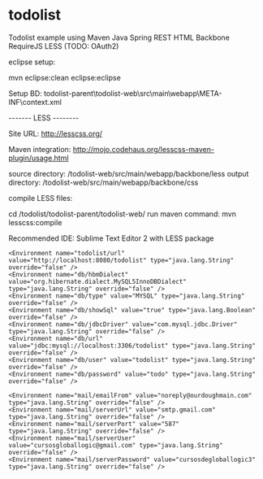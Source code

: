todolist
========

Todolist example using Maven Java Spring REST HTML Backbone RequireJS LESS (TODO: OAuth2)

eclipse setup:

mvn eclipse:clean eclipse:eclipse

Setup BD:
todolist-parent\todolist-web\src\main\webapp\META-INF\context.xml

------- LESS --------

Site URL: http://lesscss.org/

Maven integration: http://mojo.codehaus.org/lesscss-maven-plugin/usage.html

source directory: /todolist-web/src/main/webapp/backbone/less
output directory: /todolist-web/src/main/webapp/backbone/css

compile LESS files: 

cd /todolist/todolist-parent/todolist-web/
run maven command: mvn lesscss:compile

Recommended IDE: Sublime Text Editor 2 with LESS package

<xml>
<Context antiJARLocking="true" path="">   

    <Environment name="todolist/url" value="http://localhost:8080/todolist" type="java.lang.String" override="false" />
    <Environment name="db/hbmDialect" value="org.hibernate.dialect.MySQL5InnoDBDialect" type="java.lang.String" override="false" />
    <Environment name="db/type" value="MYSQL" type="java.lang.String" override="false" />
   	<Environment name="db/showSql" value="true" type="java.lang.Boolean" override="false" />
    <Environment name="db/jdbcDriver" value="com.mysql.jdbc.Driver" type="java.lang.String" override="false" />
    <Environment name="db/url" value="jdbc:mysql://localhost:3306/todolist" type="java.lang.String" override="false" />
    <Environment name="db/user" value="todolist" type="java.lang.String" override="false" />
    <Environment name="db/password" value="todo" type="java.lang.String" override="false" />
	
	<Environment name="mail/emailFrom" value="noreply@ourdoughmain.com" type="java.lang.String" override="false" />
    <Environment name="mail/serverUrl" value="smtp.gmail.com" type="java.lang.String" override="false" />
    <Environment name="mail/serverPort" value="587" type="java.lang.String" override="false" />
    <Environment name="mail/serverUser" value="cursosgloballogic@gmail.com" type="java.lang.String" override="false" />
    <Environment name="mail/serverPassword" value="cursosdegloballogic3" type="java.lang.String" override="false" />

</Context>
</xml>
